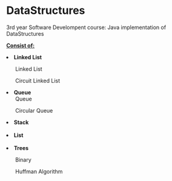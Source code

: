 # DataStructures

3rd year Software Develompent course:
Java implementation of DataStructures <br>

<b><u> Consist of: </u></b>
<b><li>Linked List</b>
<ul>Linked List</ul>
<ul>Circuit Linked List</ul>
</li>
<li><b>Queue</b>
<ul>Queue</ul>
<ul>Circular Queue</ul>
</li>
<b><li>Stack</li><br></b>
<b><li>List</li><br></b>
<b><li>Trees</li></b>
<ul>Binary</ul>
<ul>Huffman Algorithm</ul>
